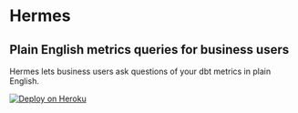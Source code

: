 # Hermes

## Plain English metrics queries for business users

Hermes lets business users ask questions of your dbt metrics in plain English.

[![Deploy on Heroku](https://www.herokucdn.com/deploy/button.svg)](https://heroku.com/deploy)

